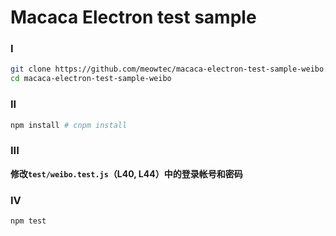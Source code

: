 Macaca Electron test sample
===========================
### I

```sh
git clone https://github.com/meowtec/macaca-electron-test-sample-weibo.git
cd macaca-electron-test-sample-weibo
```

### II
```sh
npm install # cnpm install
```

### III
**修改`test/weibo.test.js`（L40, L44）中的登录帐号和密码**

### IV
```sh
npm test
```
